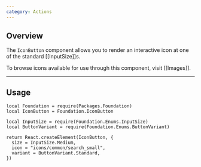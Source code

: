 ```yaml
---
category: Actions
---
```


## Overview

The `IconButton` component allows you to render an interactive icon at one of the standard [[InputSize]]s.

To browse icons available for use through this component, visit [[Images]].

---

## Usage

```luau
local Foundation = require(Packages.Foundation)
local IconButton = Foundation.IconButton

local InputSize = require(Foundation.Enums.InputSize)
local ButtonVariant = require(Foundation.Enums.ButtonVariant)

return React.createElement(IconButton, {
  size = InputSize.Medium,
  icon = "icons/common/search_small",
  variant = ButtonVariant.Standard,
})
```
